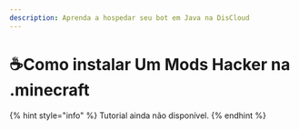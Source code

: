 ```yaml
---
description: Aprenda a hospedar seu bot em Java na DisCloud
---
```


# ☕Como instalar Um Mods Hacker na .minecraft

{% hint style="info" %}
Tutorial ainda não disponível.
{% endhint %}

